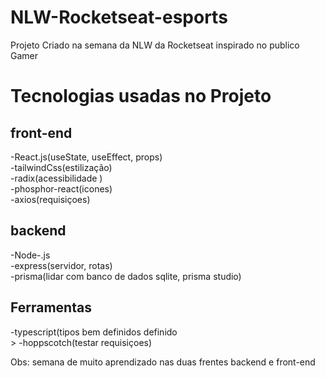 # NLW-Rocketseat-esports
Projeto Criado na semana da NLW da Rocketseat inspirado no publico Gamer

# Tecnologias usadas no Projeto

## front-end
-React.js(useState, useEffect, props) <br>
-tailwindCss(estilização) <br>
-radix(acessibilidade ) <br>
-phosphor-react(icones) <br>
-axios(requisiçoes) <br>

## backend 
-Node-.js <br>
-express(servidor, rotas) <br>
-prisma(lidar com banco de dados sqlite, prisma studio) <br>

## Ferramentas 
-typescript(tipos bem definidos  definido <br>>
-hoppscotch(testar requisiçoes) <br>

Obs: semana de muito aprendizado nas duas frentes
backend e front-end


